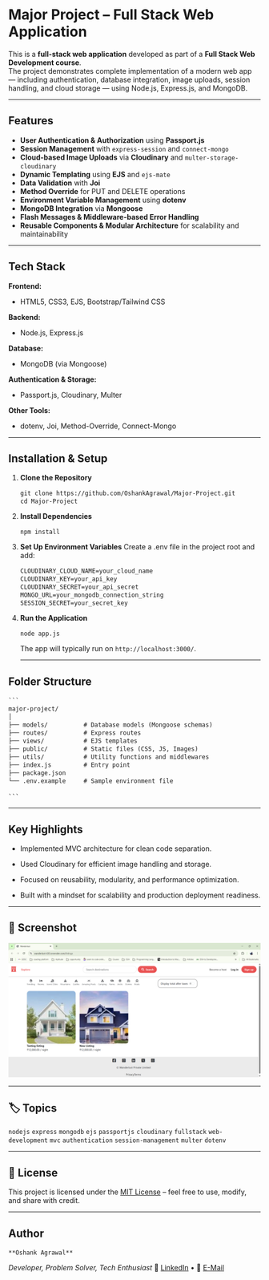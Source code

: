 #  Major Project – Full Stack Web Application

This is a **full-stack web application** developed as part of a **Full Stack Web Development course**.  
The project demonstrates complete implementation of a modern web app — including authentication, database integration, image uploads, session handling, and cloud storage — using Node.js, Express.js, and MongoDB.

---

##  Features

-  **User Authentication & Authorization** using **Passport.js**
-  **Session Management** with `express-session` and `connect-mongo`
-  **Cloud-based Image Uploads** via **Cloudinary** and `multer-storage-cloudinary`
-  **Dynamic Templating** using **EJS** and `ejs-mate`
-  **Data Validation** with **Joi**
-  **Method Override** for PUT and DELETE operations
-  **Environment Variable Management** using **dotenv**
-  **MongoDB Integration** via **Mongoose**
-  **Flash Messages & Middleware-based Error Handling**
-  **Reusable Components & Modular Architecture** for scalability and maintainability

---

##  Tech Stack

**Frontend:**  
- HTML5, CSS3, EJS, Bootstrap/Tailwind CSS  

**Backend:**  
- Node.js, Express.js  

**Database:**  
- MongoDB (via Mongoose)  

**Authentication & Storage:**  
- Passport.js, Cloudinary, Multer  

**Other Tools:**  
- dotenv, Joi, Method-Override, Connect-Mongo  

---

##  Installation & Setup

1. **Clone the Repository**
   ```
   git clone https://github.com/OshankAgrawal/Major-Project.git
   cd Major-Project
   ```

2. **Install Dependencies**
    ```
    npm install
    ```

3. **Set Up Environment Variables**
    Create a .env file in the project root and add:
    ```
    CLOUDINARY_CLOUD_NAME=your_cloud_name
    CLOUDINARY_KEY=your_api_key
    CLOUDINARY_SECRET=your_api_secret
    MONGO_URL=your_mongodb_connection_string
    SESSION_SECRET=your_secret_key
    ```
4. **Run the Application**
    ```
    node app.js
    ```
    The app will typically run on `http://localhost:3000/`.

    ---

## **Folder Structure**
    ```
    major-project/
    │
    ├── models/          # Database models (Mongoose schemas)
    ├── routes/          # Express routes
    ├── views/           # EJS templates
    ├── public/          # Static files (CSS, JS, Images)
    ├── utils/           # Utility functions and middlewares
    ├── index.js         # Entry point
    ├── package.json
    └── .env.example     # Sample environment file

    ```

---

## **Key Highlights**

* Implemented MVC architecture for clean code separation.

* Used Cloudinary for efficient image handling and storage.

* Focused on reusability, modularity, and performance optimization.

* Built with a mindset for scalability and production deployment readiness.

---

## 📸 Screenshot
![Game Screenshot](picture.png)

---

## 🏷️ Topics
`nodejs` `express` `mongodb` `ejs` `passportjs` `cloudinary` `fullstack` `web-development` `mvc` `authentication` `session-management` `multer` `dotenv`

---

## 📜 License
This project is licensed under the [MIT License](LICENSE) – feel free to use, modify, and share with credit.

---

## **Author**

    **Oshank Agrawal**
*Developer, Problem Solver, Tech Enthusiast*
🔗 [LinkedIn](https://www.linkedin.com/in/oshankagrawal/) • 📧 [E-Mail](mailto:oshankagrawal@gmail.com)
